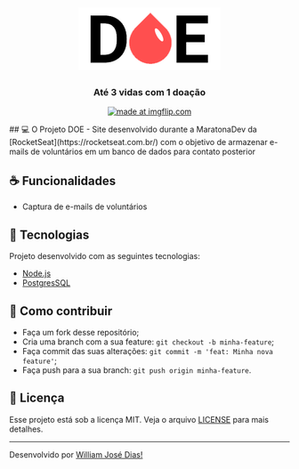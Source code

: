 <h1 align="center">
    <img src="./assets//logo.png"/>
</h1>
    <h3 align="center">Até 3 vidas com 1 doação</h3>

<p align="center">
    <a href="https://imgflip.com/gif/3pkdlq"><img src="https://i.imgflip.com/3pkdlq.gif" title="made at imgflip.com"/></a>
</p>
## 💻 O Projeto
DOE - Site desenvolvido durante a MaratonaDev da [RocketSeat](https://rocketseat.com.br/) com o objetivo de armazenar e-mails de voluntários em um banco de dados para contato posterior

## ☕ Funcionalidades
- Captura de e-mails de voluntários

## :pushpin: Tecnologias
Projeto desenvolvido com as seguintes tecnologias:
- [Node.js](https://nodejs.org/en/)
- [PostgresSQL](https://www.postgresql.org/)

## 🤔 Como contribuir

- Faça um fork desse repositório;
- Cria uma branch com a sua feature: `git checkout -b minha-feature`;
- Faça commit das suas alterações: `git commit -m 'feat: Minha nova feature'`;
- Faça push para a sua branch: `git push origin minha-feature`.

## :memo: Licença

Esse projeto está sob a licença MIT. Veja o arquivo [LICENSE](LICENSE.md) para mais detalhes.

---

Desenvolvido por [William José Dias!](https://github.com/WilliamWJD)
